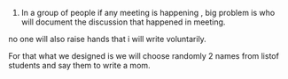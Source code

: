 1. In a group of people if any meeting is happening , big problem is who will document the discussion that happened in meeting.

no one will also raise hands that i will write voluntarily.

For that what we designed is we will choose randomly 2 names from listof students and say them to write a mom.
